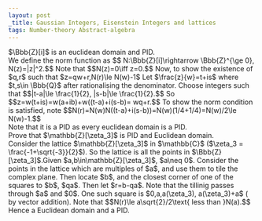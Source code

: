 ```yaml
---
layout: post
_title: Gaussian Integers, Eisenstein Integers and lattices
tags: Number-theory Abstract-algebra
---
```


<div class='theorem'>
$\Bbb{Z}[i]$ is an euclidean domain and PID.
</div>
<div class='proof'>
 We define the norm function as $$ N:\Bbb{Z}[i]\rightarrow \Bbb{Z}^{\ge 0}, N(z)=|z|^2.$$
 Note that $$N(z)=0\iff z=0.$$
 Now, to show the existence of $q,r$ such that $z=qw+r,N(r)\le N(w)-1$
 Let $\frac{z}{w}=t+is$ where $t,s\in \Bbb{Q}$ after rationalising the denominator. 
 Choose integers such that $$|t-a|\le \frac{1}{2}, |s-b|\le \frac{1}{2}.$$
 So $$z=w(t+is)=w(a+ib)+w((t-a)+i(s-b)= wq+r.$$ To show the norm condition is satisfied, note $$N(r)=N(w)N((t-a)+i(s-b))=N(w)(1/4+1/4)=N(w)/2\le N(w)-1.$$
</div>
<div class='remark'>
 Note that it is a PID as every euclidean domain is a PID. 
</div>
<div class='theorem'>
 Prove that $\mathbb{Z}[\zeta_3]$ is PID and Euclidean domain.
</div>
<div class='proof'>
 Consider the lattice $\mathbb{Z}[\zeta_3]$ in $\mathbb{C}$ ($\zeta_3 = \frac{-1+\sqrt{-3}}{2}$). So the lattice is all the points in $\Bbb{Z}[\zeta_3]$.Given $a,b\in\mathbb{Z}[\zeta_3]$, $a\neq 0$. Consider the points in the lattice which are multiples of $a$, and use them to tile the complex plane. Then locate $b$, and the closest corner of one of the squares to $b$, $qa$. Then let $r=b-qa$.
 Note that the tillinig passes through $a$ and $0$. One such square is $0,a,a(\zeta_3), a(\zeta_3)+a$ ( by vector addition).
 Note that $$N(r)\le a\sqrt{2}/2\text{ less than }N(a).$$
 Hence a Euclidean domain and a PID.
</div>
